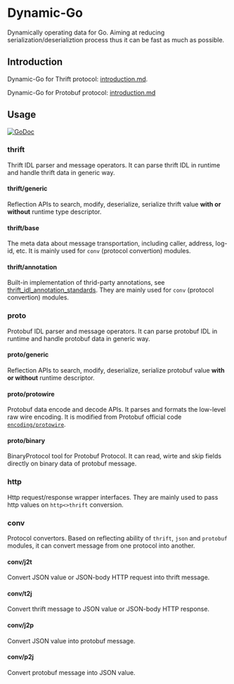 # Dynamic-Go
Dynamically operating data for Go. Aiming at reducing serialization/deserializtion process thus it can be fast as much as possible.

## Introduction
Dynamic-Go for Thrift protocol: [introduction.md](introduction.md).

Dynamic-Go for Protobuf protocol: [introduction.md](./proto/INTRODUCTION.md)

## Usage

[![GoDoc](https://godoc.org/github.com/cloudwego/dynamicgo?status.svg)](https://pkg.go.dev/github.com/cloudwego/dynamicgo?tab=doc)

### thrift
Thrift IDL parser and message operators. It can parse thrift IDL in runtime and handle thrift data in generic way.

#### thrift/generic
Reflection APIs to search, modify, deserialize, serialize thrift value **with or without** runtime type descriptor.

#### thrift/base 
The meta data about message transportation, including caller, address, log-id, etc. It is mainly used for `conv` (protocol convertion) modules.

#### thrift/annotation 
Built-in implementation of thrid-party annotations, see [thrift_idl_annotation_standards](https://www.cloudwego.io/docs/kitex/tutorials/advanced-feature/generic-call/thrift_idl_annotation_standards/). They are mainly used for `conv` (protocol convertion) modules. 

### proto
Protobuf IDL parser and message operators. It can parse protobuf IDL in runtime and handle protobuf data in generic way.

#### proto/generic
Reflection APIs to search, modify, deserialize, serialize protobuf value **with or without** runtime descriptor.

#### proto/protowire
Protobuf data encode and decode APIs. It parses and formats the low-level raw wire encoding. It is modified from Protobuf official code [`encoding/protowire`](https://pkg.go.dev/google.golang.org/protobuf/encoding/protowire).

#### proto/binary
BinaryProtocol tool for Protobuf Protocol. It can read, wirte and skip fields directly on binary data of protobuf message.

### http
Http request/response wrapper interfaces. They are mainly used to pass http values on `http<>thrift` conversion. 

### conv
Protocol convertors. Based on reflecting ability of `thrift`, `json` and `protobuf` modules, it can convert message from one protocol into another. 

#### conv/j2t
Convert JSON value or JSON-body HTTP request into thrift message.

#### conv/t2j
Convert thrift message to JSON value or JSON-body HTTP response.

#### conv/j2p
Convert JSON value into protobuf message.

#### conv/p2j
Convert protobuf message into JSON value.


